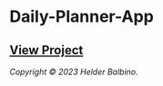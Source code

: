 # Daily-Planner-App

## [View Project](https://helderbalbino.github.io/Daily-Planner-App/)

<!-- ![Screenshot](/assets/images/screenshot.png) -->

_Copyright © 2023 Helder Balbino._

